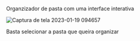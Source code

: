 Organzizador de pasta com uma interface interativa

![Captura de tela 2023-01-19 094657](https://user-images.githubusercontent.com/84426581/213446766-c626f02a-9c29-4da3-bc91-37efb4184f94.png)

Basta selecionar a pasta que queira organizar 
